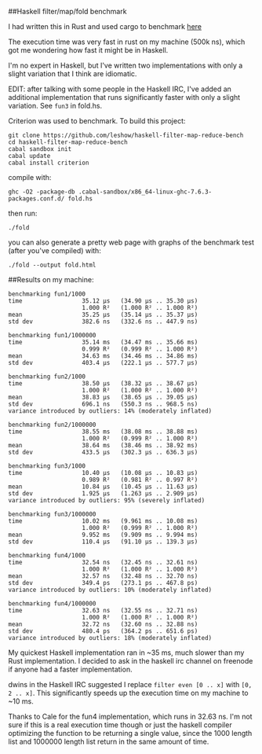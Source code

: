 ##Haskell filter/map/fold benchmark

I had written this in Rust and used cargo to benchmark [here](https://github.com/leshow/rust-filter-map-reduce-bench)

The execution time was very fast in rust on my machine (500k ns), which got me
wondering how fast it might be in Haskell.

I'm no expert in Haskell, but I've written two implementations with only a
slight variation that I think are idiomatic.

EDIT: after talking with some people in the Haskell IRC, I've added an additional
implementation that runs significantly faster with only a slight variation. See
`fun3` in fold.hs.

Criterion was used to benchmark. To build this project:

```
git clone https://github.com/leshow/haskell-filter-map-reduce-bench
cd haskell-filter-map-reduce-bench
cabal sandbox init
cabal update
cabal install criterion
```

compile with:
```
ghc -O2 -package-db .cabal-sandbox/x86_64-linux-ghc-7.6.3-packages.conf.d/ fold.hs
```

then run:
```
./fold
```

you can also generate a pretty web page with graphs of the benchmark test
(after you've compiled) with:

```
./fold --output fold.html
```

##Results
on my machine:
```
benchmarking fun1/1000
time                 35.12 μs   (34.90 μs .. 35.30 μs)
                     1.000 R²   (1.000 R² .. 1.000 R²)
mean                 35.25 μs   (35.14 μs .. 35.37 μs)
std dev              382.6 ns   (332.6 ns .. 447.9 ns)

benchmarking fun1/1000000
time                 35.14 ms   (34.47 ms .. 35.66 ms)
                     0.999 R²   (0.999 R² .. 1.000 R²)
mean                 34.63 ms   (34.46 ms .. 34.86 ms)
std dev              403.4 μs   (222.1 μs .. 577.7 μs)

benchmarking fun2/1000
time                 38.50 μs   (38.32 μs .. 38.67 μs)
                     1.000 R²   (1.000 R² .. 1.000 R²)
mean                 38.83 μs   (38.65 μs .. 39.05 μs)
std dev              696.1 ns   (550.3 ns .. 968.5 ns)
variance introduced by outliers: 14% (moderately inflated)

benchmarking fun2/1000000
time                 38.55 ms   (38.08 ms .. 38.88 ms)
                     1.000 R²   (0.999 R² .. 1.000 R²)
mean                 38.64 ms   (38.46 ms .. 38.92 ms)
std dev              433.5 μs   (302.3 μs .. 636.3 μs)

benchmarking fun3/1000
time                 10.40 μs   (10.08 μs .. 10.83 μs)
                     0.989 R²   (0.981 R² .. 0.997 R²)
mean                 10.84 μs   (10.45 μs .. 11.63 μs)
std dev              1.925 μs   (1.263 μs .. 2.909 μs)
variance introduced by outliers: 95% (severely inflated)

benchmarking fun3/1000000
time                 10.02 ms   (9.961 ms .. 10.08 ms)
                     1.000 R²   (0.999 R² .. 1.000 R²)
mean                 9.952 ms   (9.909 ms .. 9.994 ms)
std dev              110.4 μs   (91.10 μs .. 139.3 μs)

benchmarking fun4/1000
time                 32.54 ns   (32.45 ns .. 32.61 ns)
                     1.000 R²   (1.000 R² .. 1.000 R²)
mean                 32.57 ns   (32.48 ns .. 32.70 ns)
std dev              349.4 ps   (273.1 ps .. 467.8 ps)
variance introduced by outliers: 10% (moderately inflated)

benchmarking fun4/1000000
time                 32.63 ns   (32.55 ns .. 32.71 ns)
                     1.000 R²   (1.000 R² .. 1.000 R²)
mean                 32.72 ns   (32.60 ns .. 32.88 ns)
std dev              480.4 ps   (364.2 ps .. 651.6 ps)
variance introduced by outliers: 18% (moderately inflated)

```
My quickest Haskell implementation ran in ~35 ms, much slower than my Rust
implementation. I decided to ask in the haskell irc channel on freenode if
anyone had a faster implementation.

dwins in the Haskell IRC suggested I replace `filter even [0 .. x]` with
`[0, 2 .. x]`. This significantly speeds up the execution time on my machine to
~10 ms.

Thanks to Cale for the fun4 implementation, which runs in 32.63 ns. I'm not sure
if this is a real execution time though or just the haskell compiler optimizing
the function to be returning a single value, since the 1000 length list and
1000000 length list return in the same amount of time. 

